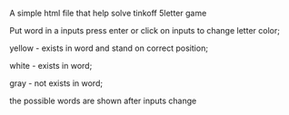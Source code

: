 A simple html file that help solve tinkoff 5letter game

Put word in a inputs press enter or click on inputs to change letter color;

yellow - exists in word and stand on correct position;

white - exists in word;

gray - not exists in word;

the possible words are shown after inputs change